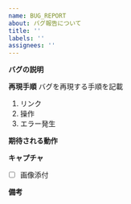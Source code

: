 ```yaml
---
name: BUG_REPORT
about: バグ報告について
title: ''
labels: ''
assignees: ''
---
```


**バグの説明**

**再現手順**
バグを再現する手順を記載

1. リンク
2. 操作
3. エラー発生

**期待される動作**

**キャプチャ**

- [ ] 画像添付

**備考**
